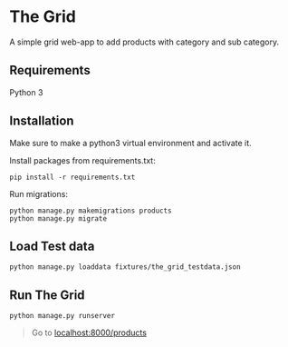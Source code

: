 # The Grid

A simple grid web-app to add products with category and sub category.

## Requirements

Python 3

## Installation

Make sure to make a python3 virtual environment and activate it.<br>

Install packages from requirements.txt:

```
pip install -r requirements.txt
```
Run migrations:
```
python manage.py makemigrations products
python manage.py migrate
```

## Load Test data
```
python manage.py loaddata fixtures/the_grid_testdata.json
```

## Run The Grid
```
python manage.py runserver
```
>Go to <localhost:8000/products>